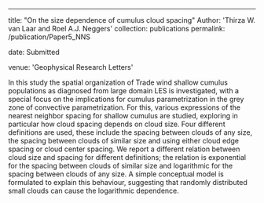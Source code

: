 ---
title: "On the size dependence of cumulus cloud spacing"
Author: 'Thirza W. van Laar and Roel A.J. Neggers'
collection: publications
permalink: /publication/Paper5_NNS
<!--excerpt: 'Abstract hier, of is dat te veel?'-->
date: Submitted
<!--DOI: '10.1175/JAS-D-18-0084.1'-->
venue: 'Geophysical Research Letters'
<!--paperurl: 'https://journals.ametsoc.org/doi/abs/10.1175/JAS-D-18-0084.1'-->
<!--citation: 'Your Name, You. (2009). &quot;Paper Title Number 1.&quot; <i>Journal 1</i>. 1(1).'-->

In this study the spatial organization of Trade wind shallow cumulus populations as diagnosed from large domain LES is investigated, with a special focus on the implications for cumulus parametrization in the grey zone of convective parametrization. For this, various expressions of the nearest neighbor spacing for shallow cumulus are studied, exploring in particular how cloud spacing depends on cloud size. Four different definitions are used, these include the spacing between clouds of any size, the spacing between clouds of similar size and using either cloud edge spacing or cloud center spacing. We report a different relation between cloud size and spacing for different definitions; the relation is exponential for the spacing between clouds of similar size and logarithmic for the spacing between clouds of any size. A simple conceptual model is formulated to explain this behaviour, suggesting that randomly distributed small clouds can cause the logarithmic dependence. 

